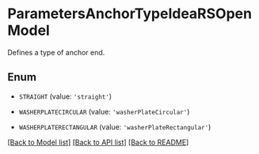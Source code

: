 # ParametersAnchorTypeIdeaRSOpenModel

Defines a type of anchor end.

## Enum

* `STRAIGHT` (value: `'straight'`)

* `WASHERPLATECIRCULAR` (value: `'washerPlateCircular'`)

* `WASHERPLATERECTANGULAR` (value: `'washerPlateRectangular'`)

[[Back to Model list]](../README.md#documentation-for-models) [[Back to API list]](../README.md#documentation-for-api-endpoints) [[Back to README]](../README.md)


